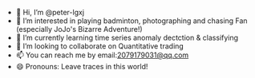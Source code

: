 - 👋 Hi, I’m @peter-lgxj
- 👀 I’m interested in playing badminton, photographing and chasing Fan (especially JoJo's Bizarre Adventure!)
- 🌱 I’m currently learning time series anomaly dectction & classifying
- 💞️ I’m looking to collaborate on Quantitative trading
- 📫 You can reach me by email:2079179031@qq.com
- 😄 Pronouns: Leave traces in this world!


<!---
peter-lgxj/peter-lgxj is a ✨ special ✨ repository because its `README.md` (this file) appears on your GitHub profile.
You can click the Preview link to take a look at your changes.
--->
